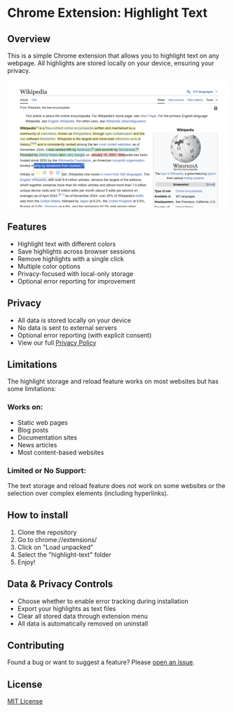 # Chrome Extension: Highlight Text

## Overview
This is a simple Chrome extension that allows you to highlight text on any webpage. All highlights are stored locally on your device, ensuring your privacy.

![alt text](screenshot.jpg)

## Features
- Highlight text with different colors
- Save highlights across browser sessions
- Remove highlights with a single click
- Multiple color options
- Privacy-focused with local-only storage
- Optional error reporting for improvement

## Privacy
- All data is stored locally on your device
- No data is sent to external servers
- Optional error reporting (with explicit consent)
- View our full [Privacy Policy](PRIVACY.md)

## Limitations
The highlight storage and reload feature works on most websites but has some limitations:

### Works on:
- Static web pages
- Blog posts
- Documentation sites
- News articles
- Most content-based websites

### Limited or No Support:
The text storage and reload feature does not work on some websites or the selection over complex elements (including hyperlinks).

## How to install
1. Clone the repository
2. Go to chrome://extensions/
3. Click on "Load unpacked"
4. Select the "highlight-text" folder
5. Enjoy!

## Data & Privacy Controls
- Choose whether to enable error tracking during installation
- Export your highlights as text files
- Clear all stored data through extension menu
- All data is automatically removed on uninstall

## Contributing
Found a bug or want to suggest a feature? Please [open an issue](https://github.com/hackjutsu/text-highlighter/issues).

## License
[MIT License](LICENSE)


